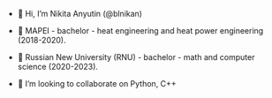 - 👋 Hi, I’m Nikita Anyutin (@blnikan)
- 🌱 MAPEI - bachelor - heat engineering and heat power engineering (2018-2020). 
- 🌱 Russian New University (RNU) - bachelor - math and computer science (2020-2023).

- 💞️ I’m looking to collaborate on Python, C++
